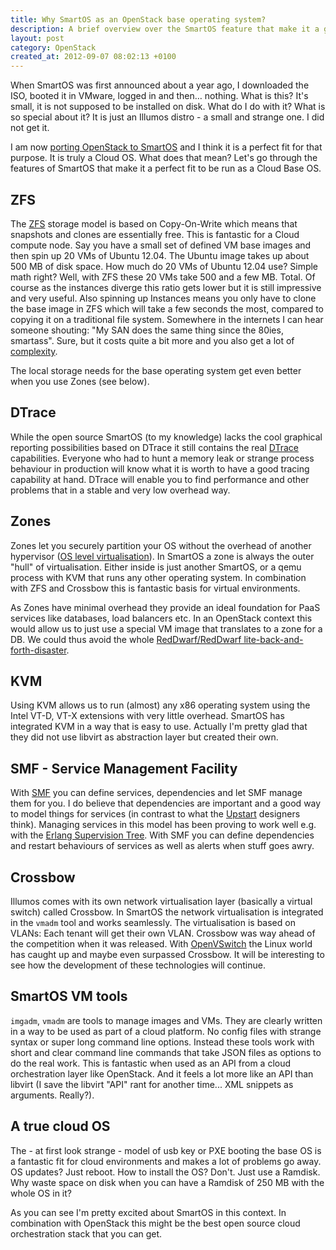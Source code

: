 ```yaml
---
title: Why SmartOS as an OpenStack base operating system?
description: A brief overview over the SmartOS feature that make it a good fit as an OpenStack base operating system
layout: post
category: OpenStack
created_at: 2012-09-07 08:02:13 +0100
---
```


When SmartOS was first announced about a year ago, I downloaded the ISO, booted it in VMware, logged in and then… nothing. What is this? It's small, it is not supposed to be installed on disk. What do I do with it? What is so special about it? It is just an Illumos distro - a small and strange one. I did not get it.

I am now [porting OpenStack to SmartOS](http://blog.hendrikvolkmer.de/2012/08/31/porting-openstack-to-smartos/) and I think it is a perfect fit for that purpose. It is truly a Cloud OS. What does that mean? Let's go through the features of SmartOS that make it a perfect fit to be run as a Cloud Base OS. 

## ZFS

The [ZFS](http://en.wikipedia.org/wiki/ZFS) storage model is based on Copy-On-Write which means that snapshots and clones are essentially free. This is fantastic for a Cloud compute node. Say you have a small set of defined VM base images and then spin up 20 VMs of Ubuntu 12.04. The Ubuntu image takes up about 500 MB of disk space. How much do 20 VMs of Ubuntu 12.04 use? Simple math right? Well, with ZFS these 20 VMs take 500 and a few MB. Total. Of course as the instances diverge this ratio gets lower but it is still impressive and very useful. Also spinning up Instances means you only have to clone the base image in ZFS which will take a few seconds the most, compared to copying it on a traditional file system. Somewhere in the internets I can hear someone shouting: "My SAN does the same thing since the 80ies, smartass". Sure, but it costs quite a bit more and you also get a lot of [complexity](http://radar.oreilly.com/2012/04/complexity-vs-simplicity.html).

The local storage needs for the base operating system get even better when you use Zones (see below).

## DTrace

While the open source SmartOS (to my knowledge) lacks the cool graphical reporting possibilities based on DTrace it still contains the real [DTrace](http://dtrace.org/blogs/about/) capabilities. Everyone who had to hunt a memory leak or strange process behaviour in production will know what it is worth to have a good tracing capability at hand. DTrace will enable you to find performance and other problems that in a stable and very low overhead way.

## Zones

Zones let you securely partition your OS without the overhead of another hypervisor ([OS level virtualisation](http://en.wikipedia.org/wiki/Operating_system-level_virtualization)). In SmartOS a zone is always the outer "hull" of virtualisation. Either inside is just another SmartOS, or a qemu process with KVM that runs any other operating system. In combination with ZFS and Crossbow this is fantastic basis for virtual environments.

As Zones have minimal overhead they provide an ideal foundation for PaaS services like databases, load balancers etc. In an OpenStack context this would allow us to just use a special VM image that translates to a zone for a DB. We could thus avoid the whole [RedDwarf/RedDwarf lite-back-and-forth-disaster](https://lists.launchpad.net/openstack/msg15314.html). 

## KVM

Using KVM allows us to run (almost) any x86 operating system using the Intel VT-D, VT-X extensions with very little overhead. SmartOS has integrated KVM in a way that is easy to use. Actually I'm pretty glad that they did not use libvirt as abstraction layer but created their own.

## SMF - Service Management Facility

With [SMF](http://en.wikipedia.org/wiki/Service_Management_Facility) you can define services, dependencies and let SMF manage them for you. I do believe that dependencies are important and a good way to model things for services (in contrast to what the  [Upstart](http://upstart.ubuntu.com/cookbook/#id74) designers think). Managing services in this model has been proving to work well e.g. with the [Erlang Supervision Tree](http://www.erlang.org/doc/design_principles/des_princ.html). With SMF you can define dependencies and restart behaviours of services as well as alerts when stuff goes awry.

## Crossbow

Illumos comes with its own network virtualisation layer (basically a virtual switch) called Crossbow. In SmartOS the network virtualisation is integrated in the `vmadm` tool and works seamlessly. The virtualisation is based on VLANs: Each tenant will get their own VLAN. Crossbow was way ahead of the competition when it was released. With [OpenVSwitch](http://openvswitch.org) the Linux world has caught up and maybe even surpassed Crossbow. It will be interesting to see how the development of these technologies will continue. 

## SmartOS VM tools

`imgadm`, `vmadm` are tools to manage images and VMs. They are clearly written in a way to be used as part of a cloud platform. No config files with strange syntax or super long command line options. Instead these tools work with short and clear command line commands that take JSON files as options to do the real work. This is fantastic when used as an API from a cloud orchestration layer like OpenStack. And it feels a lot more like an API than libvirt (I save the libvirt "API" rant for another time... XML snippets as arguments. Really?).

## A true cloud OS

The - at first look strange - model of usb key or PXE booting the base OS is a fantastic fit for cloud environments and makes a lot of problems go away. OS updates? Just reboot. How to install the OS? Don't. Just use a Ramdisk. Why waste space on disk when you can have a Ramdisk of 250 MB with the whole OS in it?

As you can see I'm pretty excited about SmartOS in this context. In combination with OpenStack this might be the best open source cloud orchestration stack that you can get.
